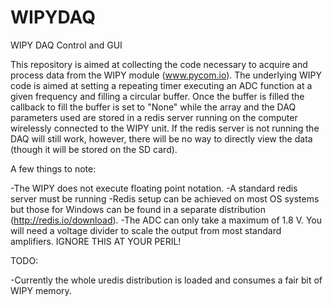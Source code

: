 # WIPYDAQ
WIPY DAQ Control and GUI

This repository is aimed at collecting the code necessary to acquire and process data from the WIPY module (www.pycom.io).  The underlying WIPY code is aimed at setting a repeating timer executing an ADC function at a given frequency and filling a circular buffer.  Once the buffer is filled the callback to fill the buffer is set to "None" while the array and the DAQ parameters used are stored in a redis server running on the computer wirelessly connected to the WIPY unit.  If the redis server is not running the DAQ will still work, however, there will be no way to directly view the data (though it will be stored on the SD card).

A few things to note:

-The WIPY does not execute floating point notation. 
-A standard redis server must be running
-Redis setup can be achieved on most OS systems but those for Windows can be found in a separate distribution (http://redis.io/download).
-The ADC can only take a maximum of 1.8 V. You will need a voltage divider to scale the output from most standard amplifiers. IGNORE THIS AT YOUR PERIL!

TODO:
 
 -Currently the whole uredis distribution is loaded and consumes a fair bit of WIPY memory.  
